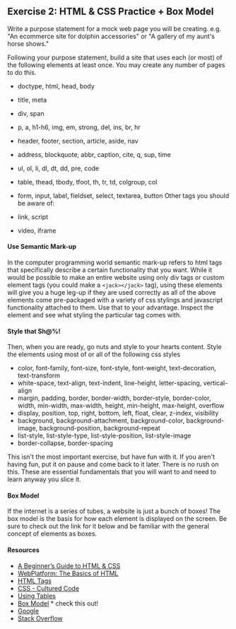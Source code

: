 ## Exercise 2: HTML & CSS Practice + Box Model


Write a purpose statement for a mock web page you will be creating. e.g. "An ecommerce site for dolphin accessories" or "A gallery of my aunt's horse shows."

Following your purpose statement, build a site that uses each (or most) of the following elements at least once. You may create any number of pages to do this.

* doctype, html, head, body
* title, meta
* div, span
* p, a, h1-h6, img, em, strong, del, ins, br, hr
* header, footer, section, article, aside, nav
* address, blockquote, abbr, caption, cite, q, sup, time
* ul, ol, li, dl, dt, dd, pre, code
* table, thead, tbody, tfoot, th, tr, td, colgroup, col
* form, input, label, fieldset, select, textarea, button
Other tags you should be aware of:

* link, script
* video, iframe


#### Use Semantic Mark-up
In the computer programming world semantic mark-up refers to html tags that specifically describe a certain functionality that you want. While it would be possible to make an entire website using only div tags or custom element tags (you could make a `<jack></jack>` tag), using these elements will give you a huge leg-up if they are used correctly as all of the above elements come pre-packaged with a variety of css stylings and javascript functionality attached to them. Use that to your advantage. Inspect the element and see what styling the particular tag comes with.

#### Style that Sh@%!
Then, when you are ready, go nuts and style to your hearts content.
Style the elements using most of or all of the following css styles

* color, font-family, font-size, font-style, font-weight, text-decoration, text-transform
* white-space, text-align, text-indent, line-height, letter-spacing, vertical-align
* margin, padding, border, border-width, border-style, border-color, width, min-width, max-width, height, min-height, max-height, overflow
* display, position, top, right, bottom, left, float, clear, z-index, visibility
* background, background-attachment, background-color, background-image, background-position, background-repeat
* list-style, list-style-type, list-style-position, list-style-image
* border-collapse, border-spacing


This isn't the most important exercise, but have fun with it. If you aren't having fun, put it on pause and come back to it later. There is no rush on this. These are essential fundamentals that you will want to and need to learn anyway you slice it.

#### Box Model
If the internet is a series of tubes, a website is just a bunch of boxes! The box model is the basis for how each element is displayed on the screen. Be sure to check out the link for it below and be familiar with the general concept of elements as boxes.


#### Resources
* [A Beginner’s Guide to HTML & CSS](http://learn.shayhowe.com/html-css/)
* [WebPlatform: The Basics of HTML](http://docs.webplatform.org/wiki/guides/the_basics_of_html)
* [HTML Tags](http://www.scriptingmaster.com/html/quick-tag-reference.asp)
* [CSS - Cultured Code](http://culturedcode.com/css/reference.html)
* [Using Tables](http://css-tricks.com/complete-guide-table-element)
* [Box Model](http://guyroutledge.github.io/box-model/) * check this out!
* [Google](http://www.google.com)
* [Stack Overflow](http://www.stackoverflow.com)